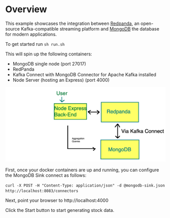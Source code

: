 # Overview

This example showcases the integration between [Redpanda](https://vectorized.io/redpanda/), an open-source Kafka-compatible streaming platform and [MongoDB](https://www.mongodb.com/) the database for modern applications.  

To get started run `sh run.sh`

This will spin up the following containers:
- MongoDB single node (port 27017)
- RedPanda
- Kafka Connect with MongoDB Connector for Apache Kafka installed
- Node Server (hosting an Express) (port 4000)

![Architecture](architecture.png)

 First, once your docker containers are up and running, you can configure the MongoDB Sink connect as follows:

 `curl -X POST -H "Content-Type: application/json" -d @mongodb-sink.json  http://localhost:8083/connectors`

Next, point your browser to 
http://localhost:4000

Click the Start button to start generating stock data.

